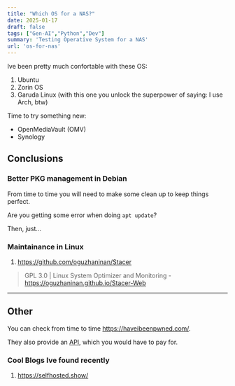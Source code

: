 ```yaml
---
title: "Which OS for a NAS?"
date: 2025-01-17
draft: false
tags: ["Gen-AI","Python","Dev"]
summary: 'Testing Operative System for a NAS'
url: 'os-for-nas'
---
```


Ive been pretty much confortable with these OS:

1. Ubuntu
2. Zorin OS
3. Garuda Linux (with this one you unlock the superpower of saying: I use Arch, btw)


Time to try something new:

* OpenMediaVault (OMV)
* Synology


## Conclusions

### Better PKG management in Debian

From time to time you will need to make some clean up to keep things perfect.

Are you getting some error when doing `apt update`?

Then, just...

### Maintainance in Linux

1. https://github.com/oguzhaninan/Stacer

> GPL 3.0 |  Linux System Optimizer and Monitoring - https://oguzhaninan.github.io/Stacer-Web 


---

## Other 

You can check from time to time https://haveibeenpwned.com/.

They also provide an [API](https://haveibeenpwned.com/API/Key), which you would have to pay for.

### Cool Blogs Ive found recently

1. https://selfhosted.show/

